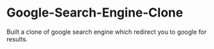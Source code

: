 # Google-Search-Engine-Clone

Built a clone of google search engine which redirect you to google for results.

